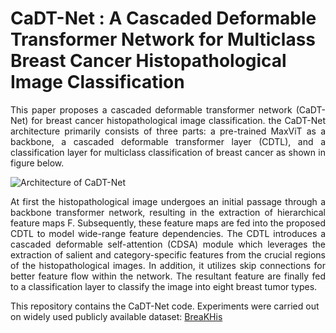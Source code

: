 # CaDT-Net : A Cascaded Deformable Transformer Network for Multiclass Breast Cancer Histopathological Image Classification

<p align="justify"> This paper proposes a cascaded deformable transformer network (CaDT-Net) for breast cancer 
histopathological image classification. the CaDT-Net architecture primarily consists of three parts: a pre-trained 
MaxViT as a backbone, a cascaded deformable transformer layer (CDTL), and a classification layer for multiclass 
classification of breast cancer as shown in figure below. </p>
<img src="RDTNet.jpg" alt="Architecture of CaDT-Net">
<p align="justify"> At first the histopathological image undergoes an initial passage through a backbone transformer network, 
resulting in the extraction of hierarchical feature maps F. Subsequently, these feature maps are fed into the proposed
CDTL to model wide-range feature dependencies. The CDTL introduces a cascaded deformable self-attention (CDSA) module
which leverages the extraction of salient and category-specific features from the crucial regions of the histopathological 
images. In addition, it utilizes skip connections for better feature flow within the network. The resultant feature are finally 
fed to a classification layer to classify the image into eight breast tumor types. </p>

This repository contains the CaDT-Net code. Experiments were carried out on widely used publicly available dataset: [BreaKHis](https://web.inf.ufpr.br/vri/databases/breast-cancer-histopathological-database-breakhis/)
